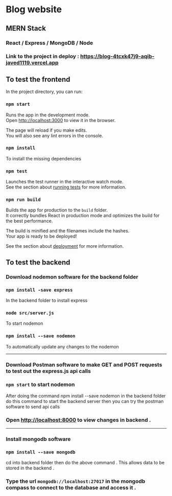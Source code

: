 # Blog website 
## MERN Stack
### React / Express / MongoDB / Node
### Link to the project in deploy : https://blog-4tcxk47j9-aqib-javed1119.vercel.app 

## To test the frontend

In the project directory, you can run:

### `npm start`

Runs the app in the development mode.\
Open [http://localhost:3000](http://localhost:3000) to view it in the browser.

The page will reload if you make edits.\
You will also see any lint errors in the console.

### `npm install`

To install the missing dependencies 

### `npm test`

Launches the test runner in the interactive watch mode.\
See the section about [running tests](https://facebook.github.io/create-react-app/docs/running-tests) for more information.

### `npm run build`

Builds the app for production to the `build` folder.\
It correctly bundles React in production mode and optimizes the build for the best performance.

The build is minified and the filenames include the hashes.\
Your app is ready to be deployed!

See the section about [deployment](https://facebook.github.io/create-react-app/docs/deployment) for more information.


## To test the backend

### Download nodemon software for the backend folder 
### `npm install -save express` 
In the backend folder to install express
### `node src/server.js` 
To start nodemon 
### `npm install --save nodemon ` 
To automatically update any changes to the nodemon 

---

### Download Postman software to make GET and POST requests to test out the express.js api calls 

### `npm start` to start nodemon 
After doing the command npm install --save nodemon  in the backend folder do this command to start the backend server then you can try the postman software to send api calls 

### Open [http://localhost:8000](http://localhost:3000) to view changes in backend .
--- 

### Install mongodb software  
### `npm install --save mongodb` 
cd into backend folder then do the above command . This allows data to be stored in the backend . 

### Type the url `mongodb://localhost:27017` in the mongodb compass to connect to the database and access it .





